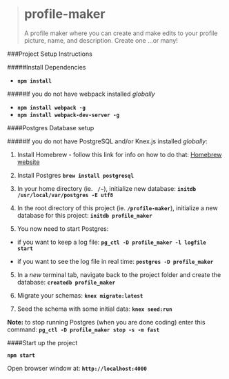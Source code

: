 ># profile-maker
>A profile maker where you can create and make edits to your profile picture, name, and description. Create one ...or many!


###Project Setup Instructions

#####Install Dependencies

* __`npm install`__


#####If you do not have webpack installed _globally_

* __`npm install webpack -g`__
* __`npm install webpack-dev-server -g`__


####Postgres Database setup

#####If you do not have PostgreSQL and/or Knex.js installed _globally_:

1. Install Homebrew  - follow this link for info on how to do that: [Homebrew website](brew.sh)

2. Install Postgres __`brew install postgresql`__

3. In your home directory (ie. __` /~`__), initialize new database: __`initdb /usr/local/var/postgres -E utf8`__

3. In the root directory of this project (ie. __`/profile-maker`__), initialize a new database for this project: __`initdb profile_maker`__

4. You now need to start Postgres:
  * if you want to keep a log file: __`pg_ctl -D profile_maker -l logfile start`__

  * if you want to see the log file in real time: __`postgres -D profile_maker`__

5. In a _new_ terminal tab, navigate back to the project folder and create the database: __`createdb profile_maker`__

5. Migrate your schemas: __`knex migrate:latest`__

6. Seed the schema with some initial data: __`knex seed:run`__

__Note:__ to stop running Postgres (when you are done coding) enter this command: __`pg_ctl -D profile_maker stop -s -m fast`__



####Start up the project

__`npm start`__

Open browser window at:
__`http://localhost:4000`__
